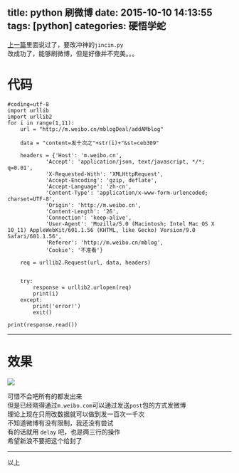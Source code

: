 title: python 刷微博
date: 2015-10-10 14:13:55
tags: [python]
categories: 硬悟学蛇
---
[上一篇](//gaoryrt.github.io/2015/10/09/whatsup/)里面说过了，要改冲神的`jincin.py`   
改成功了，能够刷微博，但是好像并不完美。。。  
<!--more-->
# 代码
```
#coding=utf-8
import urllib
import urllib2
for i in range(1,11):
    url = "http://m.weibo.cn/mblogDeal/addAMblog"

    data = "content=发十次之"+str(i)+"&st=ceb309"

    headers = {'Host': 'm.weibo.cn',
            'Accept': 'application/json, text/javascript, */*; q=0.01',
            'X-Requested-With': 'XMLHttpRequest',
            'Accept-Encoding': 'gzip, deflate',
            'Accept-Language': 'zh-cn',
            'Content-Type': 'application/x-www-form-urlencoded; charset=UTF-8',
            'Origin': 'http://m.weibo.cn',
            'Content-Length': '26',
            'Connection': 'keep-alive',
            'User-Agent': 'Mozilla/5.0 (Macintosh; Intel Mac OS X 10_11) AppleWebKit/601.1.56 (KHTML, like Gecko) Version/9.0 Safari/601.1.56',
            'Referer': 'http://m.weibo.cn/mblog',
            'Cookie': '不准看'}

    req = urllib2.Request(url, data, headers)


    try:
        response = urllib2.urlopen(req)
        print(i)
    except:
        print('error!')
        exit()

print(response.read())

```
***
# 效果
![](//ww1.sinaimg.cn/large/a243ad6cjw1eww0ouwkvrj207k0dm3zb.jpg)

可惜不会吧所有的都发出来  
但是已经晓得通过`m.weibo.com`可以通过发送`post`包的方式发微博  
理论上现在只用改数据就可以做到发一百次一千次  
不知道微博有没有限制，我还没有尝试  
有的话就用 `delay` 吧，也是两三行的操作  
希望新浪不要把这个给封了
***
以上
